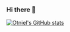 ### Hi there 👋

<!--
**MerceaOtniel/MerceaOtniel** is a ✨ _special_ ✨ repository because its `README.md` (this file) appears on your GitHub profile.

Here are some ideas to get you started:

- 🔭 I’m currently working on ...
- 🌱 I’m currently learning ...
- 👯 I’m looking to collaborate on ...
- 🤔 I’m looking for help with ...
- 💬 Ask me about ...
- 📫 How to reach me: ...
- 😄 Pronouns: ...
- ⚡ Fun fact: ...
-->

[![Otniel's GitHub stats](https://github-readme-stats.vercel.app/api/top-langs/?username=MerceaOtniel&count_private=true&show_icons=true)](https://github.com/anuraghazra/github-readme-stats)
